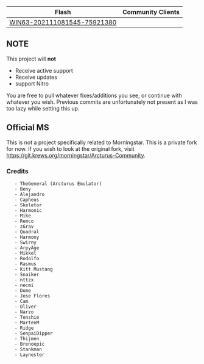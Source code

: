 


| Flash | Community Clients |
| ------------- | ------------- |
| [WIN63-202111081545-75921380](https://github.com/ntuative/habbo-2021/)
 
## NOTE
This project will **not**
- Receive active support
- Receive updates
- support Nitro

You are free to pull whatever fixes/additions you see, or continue with whatever you wish.
Previous commits are unfortunately not present as I was too lazy while setting this up.

## Official MS ##
This is not a project specifically related to Morningstar. This is a private fork for now. If you wish to look at the original fork, visit https://git.krews.org/morningstar/Arcturus-Community.


### Credits ###
    
       - TheGeneral (Arcturus Emulator)
       - Beny 
       - Alejandro
       - Capheus
       - Skeletor
       - Harmonic
       - Mike
       - Remco
       - zGrav
       - Quadral
       - Harmony
       - Swirny
       - ArpyAge
       - Mikkel
       - Rodolfo
       - Rasmus
       - Kitt Mustang
       - Snaiker
       - nttzx
       - necmi
       - Dome
       - Jose Flores
       - Cam
       - Oliver
       - Narzo
       - Tenshie
       - MartenM
       - Ridge
       - SenpaiDipper
       - Thijmen
       - Brenoepic
       - Stankman
       - Laynester


    



